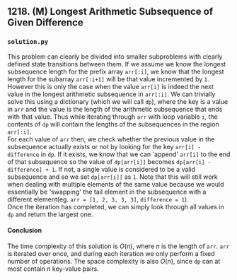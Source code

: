 ## 1218. (M) Longest Arithmetic Subsequence of Given Difference

### `solution.py`
This problem can clearly be divided into smaller subproblems with clearly defined state transitions between them. If we assume we know the longest subsequence length for the prefix array `arr[:i]`, we know that the longest length for the subarray `arr[:i+1]` will be that value incremented by `1`. However this is only the case when the value `arr[i]` is indeed the next value in the longest arithmetic subsequence in `arr[:i]`. We can trivially solve this using a dictionary (which we will call `dp`), where the key is a value in `arr` and the value is the length of the arithmetic subsequence that ends with that value. Thus while iterating through `arr` with loop variable `i`, the contents of `dp` will contain the lengths of the subsequences in the region `arr[:i]`.  
For each value of `arr` then, we check whether the previous value in the subsequence actually exists or not by looking for the key `arr[i] - difference` in `dp`. If it exists, we know that we can 'append' `arr[i]` to the end of that subsequence so the value of `dp[arr[i]]` becomes `dp[arr[i] - difference] + 1`. If not, a single value is considered to be a valid subsequence and so we set `dp[arr[i]]` as `1`. Note that this will still work when dealing with multiple elements of the same value because we would essentially be 'swapping' the tail element in the subsequence with a different element(eg. `arr = [1, 2, 3, 3, 3]`, `difference = 1`).  
Once the iteration has completed, we can simply look through all values in `dp` and return the largest one.  

#### Conclusion
The time complexity of this solution is $O(n)$, where $n$ is the length of `arr`. `arr` is iterated over once, and during each iteration we only perform a fixed number of operations. The space complexity is also $O(n)$, since `dp` can at most contain $n$ key-value pairs.  
  


